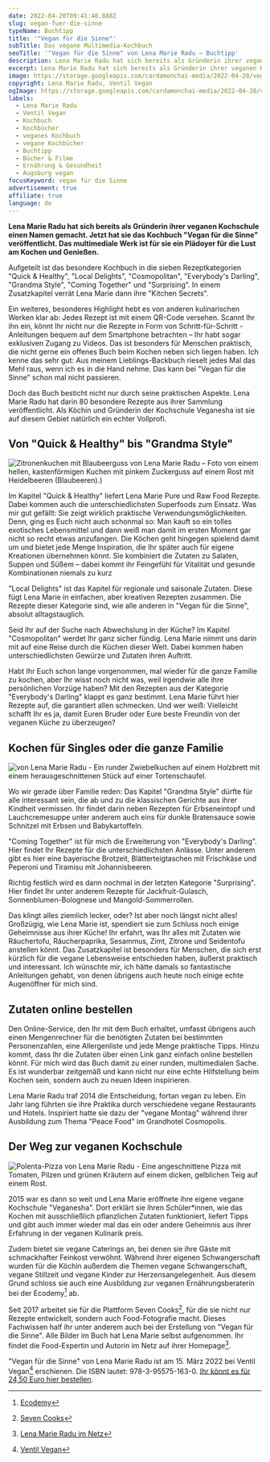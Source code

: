 ```yaml
---
date: 2022-04-20T09:41:40.888Z
slug: vegan-fuer-die-sinne
typeName: Buchtipp
title: '"Vegan für die Sinne"'
subTitle: Das vegane Multimedia-Kochbuch
seoTitle: '"Vegan für die Sinne" von Lena Marie Radu – Buchtipp'
description: Lena Marie Radu hat sich bereits als Gründerin ihrer veganen Kochschule einen Namen gemacht. Jetzt hat sie das multimediale Kochbuch "Vegan für die Sinne" veröffentlicht.
excerpt: Lena Marie Radu hat sich bereits als Gründerin ihrer veganen Kochschule einen Namen gemacht. Jetzt hat sie das Kochbuch "Vegan für die Sinne" veröffentlicht. Das multimediale Werk ist für sie ein Plädoyer für die Lust am Kochen und Genießen.
image: https://storage.googleapis.com/cardamonchai-media/2022-04-20/vegan-fuer-die-sinne-jpg-imagine-181818_5d5651_1024_768/640.webp
copyright: Lena Marie Radu, Ventil Vegan
ogImage: https://storage.googleapis.com/cardamonchai-media/2022-04-20/vegan-fuer-die-sinne-fb-jpg-imagine-181818_504944_1200_628/640.webp
labels:
  - Lena Marie Radu
  - Ventil Vegan
  - Kochbuch
  - Kochbücher
  - veganes Kochbuch
  - vegane Kochbücher
  - Buchtipp
  - Bücher & Filme
  - Ernährung & Gesundheit
  - Augsburg vegan
focusKeyword: vegan für die Sinne
advertisement: true
affiliate: true
language: de
---
```


**Lena Marie Radu hat sich bereits als Gründerin ihrer veganen Kochschule einen Namen gemacht. Jetzt hat sie das Kochbuch "Vegan für die Sinne" veröffentlicht. Das multimediale Werk ist für sie ein Plädoyer für die Lust am Kochen und Genießen.**

Aufgeteilt ist das besondere Kochbuch in die sieben Rezeptkategorien "Quick & Healthy", "Local Delights", "Cosmopolitan", "Everybody's Darling", "Grandma Style", "Coming Together" und "Surprising". In einem Zusatzkapitel verrät Lena Marie dann ihre "Kitchen Secrets".

Ein weiteres, besonderes Highlight hebt es von anderen kulinarischen Werken klar ab: Jedes Rezept ist mit einem QR-Code versehen. Scannt Ihr ihn ein, könnt Ihr nicht nur die Rezepte in Form von Schritt-für-Schritt -Anleitungen bequem auf dem Smartphone betrachten – Ihr habt sogar exklusiven Zugang zu Videos. Das ist besonders für Menschen praktisch, die nicht gerne ein offenes Buch beim Kochen neben sich liegen haben. Ich kenne das sehr gut: Aus meinem Lieblings-Backbuch rieselt jedes Mal das Mehl raus, wenn ich es in die Hand nehme. Das kann bei "Vegan für die Sinne" schon mal nicht passieren.

Doch das Buch besticht nicht nur durch seine praktischen Aspekte. Lena Marie Radu hat darin 80 besondere Rezepte aus ihrer Sammlung veröffentlicht. Als Köchin und Gründerin der Kochschule Veganesha ist sie auf diesem Gebiet natürlich ein echter Vollprofi.

## Von "Quick & Healthy" bis "Grandma Style"

![Zitronenkuchen mit Blaubeerguss von Lena Marie Radu – Foto von einem hellen, kastenförmigen Kuchen mit pinkem Zuckerguss auf einem Rost mit Heidelbeeren (Blaubeeren).)](https://storage.googleapis.com/cardamonchai-media/2022-04-20/zitronenkuchen-mit-blaubeerguss-jpg-imagine-081818_5e3745_1024_768/640.webp 'Zitronenkuchen mit Blaubeerguss von Lena Marie Radu')

Im Kapitel "Quick & Healthy" liefert Lena Marie Pure und Raw Food Rezepte. Dabei kommen auch die unterschiedlichsten Superfoods zum Einsatz. Was mir gut gefällt: Sie zeigt wirklich praktische Verwendungsmöglichkeiten. Denn, ging es Euch nicht auch schonmal so: Man kauft so ein tolles exotisches Lebensmittel und dann weiß man damit im ersten Moment gar nicht so recht etwas anzufangen. Die Köchen geht hingegen spielend damit um und bietet jede Menge Inspiration, die Ihr später auch für eigene Kreationen übernehmen könnt. Sie kombiniert die Zutaten zu Salaten, Suppen und Süßem – dabei kommt ihr Feingefühl für Vitalität und gesunde Kombinationen niemals zu kurz

"Local Delights" ist das Kapitel für regionale und saisonale Zutaten. Diese fügt Lena Marie in einfachen, aber kreativen Rezepten zusammen. Die Rezepte dieser Kategorie sind, wie alle anderen in "Vegan für die Sinne", absolut alltagstauglich.

Seid Ihr auf der Suche nach Abwechslung in der Küche? Im Kapitel "Cosmopolitan" werdet Ihr ganz sicher fündig. Lena Marie nimmt uns darin mit auf eine Reise durch die Küchen dieser Welt. Dabei kommen haben unterschiedlichsten Gewürze und Zutaten ihren Auftritt.

Habt Ihr Euch schon lange vorgenommen, mal wieder für die ganze Familie zu kochen, aber Ihr wisst noch nicht was, weil irgendwie alle ihre persönlichen Vorzüge haben? Mit den Rezepten aus der Kategorie "Everybody's Darling" klappt es ganz bestimmt. Lena Marie führt hier Rezepte auf, die garantiert allen schmecken. Und wer weiß: Vielleicht schafft Ihr es ja, damit Euren Bruder oder Eure beste Freundin von der veganen Küche zu überzeugen?

## Kochen für Singles oder die ganze Familie

![von Lena Marie Radu - Ein runder Zwiebelkuchen auf einem Holzbrett mit einem herausgeschnittenen Stück auf einer Tortenschaufel.](https://storage.googleapis.com/cardamonchai-media/2022-04-20/zwiebelkuchen-jpg-imagine-180808_866b47_1024_768/640.webp 'Zwiebelkuchen von Lena Marie Radu')

Wo wir gerade über Familie reden: Das Kapitel "Grandma Style" dürfte für alle interessant sein, die ab und zu die klassischen Gerichte aus ihrer Kindheit vermissen. Ihr findet darin neben Rezepten für Erbseneintopf und Lauchcremesuppe unter anderem auch eins für dunkle Bratensauce sowie Schnitzel mit Erbsen und Babykartoffeln.

"Coming Together" ist für mich die Erweiterung von "Everybody's Darling". Hier findet Ihr Rezepte für die unterschiedlichsten Anlässe. Unter anderem gibt es hier eine bayerische Brotzeit, Blätterteigtaschen mit Frischkäse und Peperoni und Tiramisu mit Johannisbeeren.

Richtig festlich wird es dann nochmal in der letzten Kategorie "Surprising". Hier findet Ihr unter anderem Rezepte für Jackfruit-Gulasch, Sonnenblumen-Bolognese und Mangold-Sommerrollen.

Das klingt alles ziemlich lecker, oder? Ist aber noch längst nicht alles! Großzügig, wie Lena Marie ist, spendiert sie zum Schluss noch einige Geheimnisse aus ihrer Küche! Ihr erfahrt, was Ihr alles mit Zutaten wie Räuchertofu, Räucherpaprika, Sesammus, Zimt, Zitrone und Seidentofu anstellen könnt. Das Zusatzkapitel ist besonders für Menschen, die sich erst kürzlich für die vegane Lebensweise entschieden haben, äußerst praktisch und interessant. Ich wünschte mir, ich hätte damals so fantastische Anleitungen gehabt, von denen übrigens auch heute noch einige echte Augenöffner für mich sind.

## Zutaten online bestellen

Den Online-Service, den Ihr mit dem Buch erhaltet, umfasst übrigens auch einen Mengenrechner für die benötigten Zutaten bei bestimmten Personenzahlen, eine Allergenliste und jede Menge praktische Tipps. Hinzu kommt, dass Ihr die Zutaten über einen Link ganz einfach online bestellen könnt. Für mich wird das Buch damit zu einer runden, multimedialen Sache. Es ist wunderbar zeitgemäß und kann nicht nur eine echte Hilfstellung beim Kochen sein, sondern auch zu neuen Ideen inspirieren.

Lena Marie Radu traf 2014 die Entscheidung, fortan vegan zu leben. Ein Jahr lang führten sie ihre Praktika durch verschiedene vegane Restaurants und Hotels. Inspiriert hatte sie dazu der "vegane Montag" während ihrer Ausbildung zum Thema "Peace Food" im Grandhotel Cosmopolis.

## Der Weg zur veganen Kochschule

![Polenta-Pizza von Lena Marie Radu - Eine angeschnittene Pizza mit Tomaten, Pilzen und grünen Kräutern auf einem dicken, gelblichen Teig auf einem Rost.](https://storage.googleapis.com/cardamonchai-media/2022-04-20/polenta-pizza-jpg-imagine-281808_815731_1024_768/640.webp 'Polenta-Pizza von Lena Marie Radu')

2015 war es dann so weit und Lena Marie eröffnete ihre eigene vegane Kochschule "Veganesha". Dort erklärt sie ihren Schüler\*innen, wie das Kochen mit ausschließlich pflanzlichen Zutaten funktioniert, liefert Tipps und gibt auch immer wieder mal das ein oder andere Geheimnis aus ihrer Erfahrung in der veganen Kulinarik preis.

Zudem bietet sie vegane Caterings an, bei denen sie ihre Gäste mit schmackhafter Feinkost verwöhnt. Während ihrer eigenen Schwangerschaft wurden für die Köchin außerdem die Themen vegane Schwangerschaft, vegane Stillzeit und vegane Kinder zur Herzensangelegenheit. Aus diesem Grund schloss sie auch eine Ausbildung zur veganen Ernährungsberaterin bei der Ecodemy[^1] ab.

Seit 2017 arbeitet sie für die Plattform Seven Cooks[^2], für die sie nicht nur Rezepte entwickelt, sondern auch Food-Fotografie macht. Dieses Fachwissen half ihr unter anderem auch bei der Erstellung von "Vegan für die Sinne". Alle Bilder im Buch hat Lena Marie selbst aufgenommen. Ihr findet die Food-Expertin und Autorin im Netz auf ihrer Homepage[^3].

"Vegan für die Sinne" von Lena Marie Radu ist am 15. März 2022 bei Ventil Vegan[^4] erschienen. Die ISBN lautet: 978-3-95575-163-0. [Ihr könnt es für 24,50 Euro hier bestellen](https://amzn.to/36yoX1W).

[^1]: [Ecodemy](https://ecodemy.de/veganer-ernaehrungsberater-ausbildung-fernstudium/?l=custom-7)
[^2]: [Seven Cooks](https://www.sevencooks.com/de)
[^3]: [Lena Marie Radu im Netz](https://www.vegane-kochschule-augsburg.de)
[^4]: [Ventil Vegan](https://www.ventil-vegan.de/)
